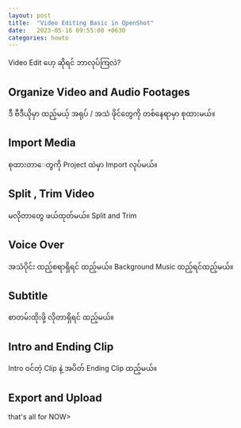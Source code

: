 ```yaml
---
layout: post
title:  "Video Editing Basic in OpenShot"
date:   2023-05-16 09:55:00 +0630
categories: howto
---
```


Video Edit ဟေ့ ဆိုရင် ဘာလုပ်ကြလဲ?

## Organize Video and Audio Footages

ဒီ ဗီဒီယိုမှာ ထည့်မယ့် အရုပ် / အသံ ဖိုင်တွေကို တစ်နေရာမှာ စုထားမယ်။

## Import Media

စုထားတာေတွကို Project ထဲမှာ Import လုပ်မယ်။


## Split , Trim Video

မလိုတာတွေ ဖယ်ထုတ်မယ်။​ Split and Trim

## Voice Over

အသံပိုင်း ထည့်စရာရှိရင် ထည့်မယ်။
Background Music ထည့်ရင်ထည့်မယ်။


## Subtitle 

စာတမ်းထိုးဖို့ လိုတာရှိရင် ထည့်မယ်။

## Intro and Ending Clip

Intro ဝင်တဲ့ Clip နဲ့  အပိတ် Ending Clip ထည့်မယ်။

## Export and Upload

that's all for NOW>